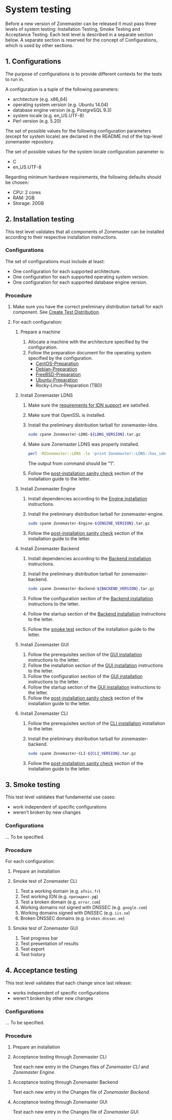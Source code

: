 System testing
==============
Before a new version of Zonemaster can be released it must pass three levels of
system testing: Installation Testing, Smoke Testing and Acceptance Testing.
Each test level is described in a separate section below. A separate section is
reserved for the concept of Configurations, which is used by other sections.


## 1. Configurations

The purpose of configurations is to provide different contexts for the tests to
run in.

A configuration is a tuple of the following parameters:

* architecture (e.g. x86_64)
* operating system version (e.g. Ubuntu 14.04)
* database engine version (e.g. PostgreSQL 9.3)
* system locale (e.g. en_US.UTF-8)
* Perl version (e.g. 5.20)

The set of possible values for the following configuration parameters (except
for system locale) are declared in the README.md of the top-level zonemaster
repository.

The set of possible values for the system locale configuration parameter is:

* C
* en_US.UTF-8

Regarding minimum hardware requirements, the following defaults should be chosen:

* CPU:     2 cores
* RAM:     2GB
* Storage: 20GB

## 2. Installation testing

This test level validates that all components of Zonemaster can be installed
according to their respective installation instructions.


### Configurations

The set of configurations must include at least:
* One configuration for each supported architecture.
* One configuration for each supported operating system version.
* One configuration for each supported database engine version.


### Procedure

1. Make sure you have the correct preliminary distribution tarball for each
   component. See [Create Test Distribution].

2. For each configuration:

   1. Prepare a machine
      1. Allocate a machine with the architecture specified by the configuration.
      2. Follow the preparation document for the operating system specified by the configuration.
         * [CentOS-Preparation]
         * [Debian-Preparation]
         * [FreeBSD-Preparation]
         * [Ubuntu-Preparation]
         * Rocky-Linux-Preparation (TBD)

   2. Install Zonemaster LDNS
      1. Make sure the [requirements for IDN support] are satisfied.
      2. Make sure that OpenSSL is installed.
      3. Install the preliminary distribution tarball for zonemaster-ldns.

         ```sh
         sudo cpanm Zonemaster-LDNS-${LDNS_VERSION}.tar.gz
         ```

      4. Make sure Zonemaster LDNS was properly installed.

         ```sh
         perl -MZonemaster::LDNS -le 'print Zonemaster::LDNS::has_idn()'
         ```

         The output from command should be "1".
      5. Follow the [post-installation sanity check][LDNS sanity check] section of the installation guide to the letter.

   3. Install Zonemaster Engine
      1. Install dependencies according to the [Engine installation] instructions.
      2. Install the preliminary distribution tarball for zonemaster-engine.

         ```sh
         sudo cpanm Zonemaster-Engine-${ENGINE_VERSION}.tar.gz
         ```

      3. Follow the [post-installation sanity check][Engine sanity check] section of the installation guide to the letter.

   4. Install Zonemaster Backend
      1. Install dependencies according to the [Backend installation] instructions.
      2. Install the preliminary distribution tarball for zonemaster-backend.

         ```sh
         sudo cpanm Zonemaster-Backend-${BACKEND_VERSION}.tar.gz
         ```

      3. Follow the configuration section of the [Backend installation] instructions to the letter.
      4. Follow the startup section of the [Backend installation] instructions to the letter.
      5. Follow the [smoke test] section of the installation guide to the letter.

   5. Install Zonemaster GUI
      1. Follow the prerequisites section of the [GUI installation] instructions to the letter.
      2. Follow the installation section of the [GUI installation] instructions to the letter.
      3. Follow the configuration section of the [GUI installation] instructions to the letter.
      4. Follow the startup section of the [GUI installation] instructions to the letter.
      5. Follow the [post-installation sanity check][GUI sanity check] section of the installation guide to the letter.

   6. Install Zonemaster CLI
      1. Follow the prerequisites section of the [CLI installation] installation to the letter.
      2. Install the preliminary distribution tarball for zonemaster-backend.

         ```sh
         sudo cpanm Zonemaster-CLI-${CLI_VERSION}.tar.gz
         ```

      3. Follow the [post-installation sanity check][CLI sanity check] section of the installation guide to the letter.


## 3. Smoke testing

This test level validates that fundamental use cases:

* work independent of specific configurations
* weren't broken by new changes


### Configurations

... To be specified.


### Procedure

For each configuration:

1. Prepare an installation

2. Smoke test of Zonemaster CLI

   1. Test a working domain (e.g. `afnic.fr`)
   2. Test working IDN (e.g. `президент.рф`)
   3. Test a broken domain (e.g. `error.com`)
   4. Working domains not signed with DNSSEC (e.g. `google.com`)
   5. Working domains signed with DNSSEC (e.g. `iis.se`)
   6. Broken DNSSEC domains (e.g. `broken.dnssec.ee`)

3. Smoke test of Zonemaster GUI

   1. Test progress bar
   2. Test presentation of results
   3. Test export
   4. Test history


## 4. Acceptance testing

This test level validates that each change since last release:

* works independent of specific configurations
* weren't broken by other new changes


### Configurations

... To be specified.


### Procedure

1. Prepare an installation

2. Acceptance testing through Zonemaster CLI

   Test each new entry in the Changes files of *Zonemaster CLI* and *Zonemaster Engine*.

4. Acceptance testing through Zonemaster Backend

   Test each new entry in the Changes file of *Zonemaster Backend*.

4. Acceptance testing through Zonemaster GUI

   Test each new entry in the Changes file of *Zonemaster GUI*.



[Backend installation]:         ../../public/installation/zonemaster-backend.md
[CLI installation]:             ../../public/installation/zonemaster-cli.md
[CLI sanity check]:             ../../public/installation/zonemaster-cli.md#post-installation-sanity-check
[CentOS-Preparation]:           ../distrib-testing/CentOS-build-environment.md
[Create Test Distribution]:     ../maintenance/ReleaseProcess-create-test-distribution.md
[Debian-Preparation]:           ../distrib-testing/Debian-build-environment.md
[Engine installation]:          ../../public/installation/zonemaster-engine.md
[Engine sanity check]:          ../../public/installation/zonemaster-engine.md#post-installation-sanity-check
[FreeBSD-Preparation]:          ../distrib-testing/FreeBSD-build-environment.md
[GUI installation]:             ../../public/installation/zonemaster-gui.md
[GUI sanity check]:             ../../public/installation/zonemaster-gui.md#post-installation-sanity-check
[LDNS sanity check]:            ../../public/installation/zonemaster-ldns.md#post-installation-sanity-check
[Requirements for IDN support]: https://github.com/zonemaster/zonemaster-ldns/blob/master/README.md#idn
[Smoke test]:                   ../../public/installation/zonemaster-backend.md#61-smoke-test
[Ubuntu-Preparation]:           ../distrib-testing/Ubuntu-build-environment.md
